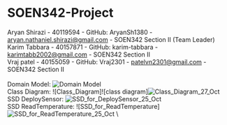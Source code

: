 # SOEN342-Project
Aryan Shirazi - 40119594 - GitHub: AryanSh1380 - aryan.nathaniel.shirazi@gmail.com - SOEN342 Section II (Team Leader) \
Karim Tabbara - 40157871 - GitHub: karim-tabbara - karimtabb2002@gmail.com - SOEN342 Section II \
Vraj patel - 40155059 - GitHub: Vraj2301 - patelvn2301@gmail.com - SOEN342 Section II \
\
Domain Model: ![Domain Model](https://github.com/AryanSh1380/SOEN342-Project/assets/97918808/d80fadf7-e9f1-4593-a6e1-152f27e1f327) \
Class Diagram: ![Class_Diagram]![class diagram]![Class_Diagram_27_Oct](https://github.com/AryanSh1380/SOEN342-Project/assets/76165234/68608533-fe90-4523-978f-57da3ec0ac92)  \
SSD DeploySensor: ![SSD_for_DeploySensor_25_Oct](https://github.com/AryanSh1380/SOEN342-Project/assets/76165234/a72a1b9e-ba8a-4916-8024-ec90f8b8cc91) \
SSD ReadTemperature: ![SSD_for_ReadTemperature]![SSD_for_ReadTemperature_25_Oct](https://github.com/AryanSh1380/SOEN342-Project/assets/76165234/26d252e9-fc40-4156-84b3-8100db3c615e) \
